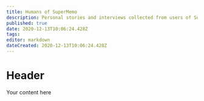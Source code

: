```yaml
---
title: Humans of SuperMemo
description: Personal stories and interviews collected from users of SuperMemo.
published: true
date: 2020-12-13T10:06:24.428Z
tags: 
editor: markdown
dateCreated: 2020-12-13T10:06:24.428Z
---
```


# Header
Your content here